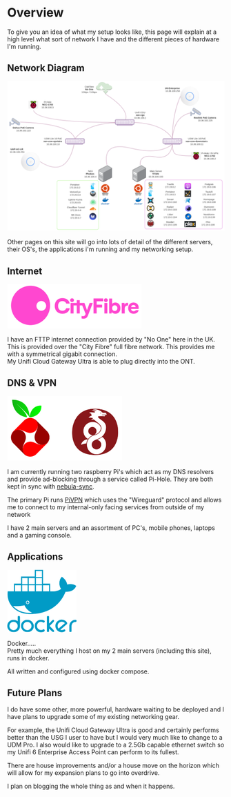 # Overview

To give you an idea of what my setup looks like, this page will explain at a high level what sort of network I have and the different pieces of hardware I'm running.

## Network Diagram

![XanderNET](images/network-diagram.png)

Other pages on this site will go into lots of detail of the different servers, their OS's, the applications i'm running and my networking setup.


## Internet

![](images/cityfibretransparent.png)

I have an FTTP internet connection provided by "No One" here in the UK.  This is provided over the "City Fibre" full fibre network. 
This provides me with a symmetrical gigabit connection.  
My Unifi Cloud Gateway Ultra is able to plug directly into the ONT.


## DNS & VPN

![](images/pihole.png)

I am currently running two raspberry Pi's which act as my DNS resolvers and provide ad-blocking through a service called Pi-Hole.  They are both kept in sync with [nebula-sync](https://github.com/mattwebbio/nebula-sync).

The primary Pi runs [PiVPN](https://www.pivpn.io/) which uses the "Wireguard" protocol and allows me to connect to my internal-only facing services from outside of my network

I have 2 main servers and an assortment of PC's, mobile phones, laptops and a gaming console.


## Applications

![](images/docker.png)

Docker.....  
Pretty much everything I host on my 2 main servers (including this site), runs in docker.  

All written and configured using docker compose.

## Future Plans

I do have some other, more powerful, hardware waiting to be deployed and I have plans to upgrade some of my existing networking gear.

For example, the Unifi Cloud Gateway Ultra is good and certainly performs better than the USG I user to have but I would very much like to change to a UDM Pro.  I also would like to upgrade to a 2.5Gb capable ethernet switch so my Unifi 6 Enterprise Access Point can perform to its fullest.

There are house improvements and/or a house move on the horizon which will allow for my expansion plans to go into overdrive.  

I plan on blogging the whole thing as and when it happens.

